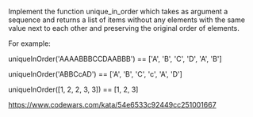 Implement the function unique_in_order which takes as argument a sequence
and returns a list of items without any elements with the same value next to each other
and preserving the original order of elements.

For example:

uniqueInOrder('AAAABBBCCDAABBB') == ['A', 'B', 'C', 'D', 'A', 'B']

uniqueInOrder('ABBCcAD')         == ['A', 'B', 'C', 'c', 'A', 'D']

uniqueInOrder([1, 2, 2, 3, 3])       == [1, 2, 3]

https://www.codewars.com/kata/54e6533c92449cc251001667
